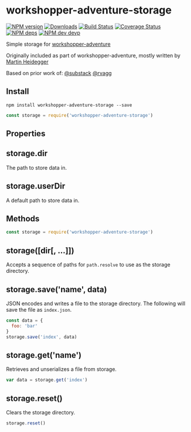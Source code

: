 # workshopper-adventure-storage

[![NPM version][npm-image]][npm-url] [![Downloads][downloads-image]][npm-url] [![Build Status][travis-image]][travis-url] [![Coverage Status][coveralls-image]][coveralls-url]
[![NPM deps][deps-image]][deps-url] [![NPM dev devp][dev-deps-image]][dev-deps-url]

Simple storage for [workshopper-adventure](https://github.com/workshopper/workshopper-adventure)

Originally included as part of workshopper-adventure, mostly written by [Martin Heidegger](https://github.com/martinheidegger)

Based on prior work of:
[@substack](https://github.com/substack)
[@rvagg](https://github.com/rvagg)

## Install

```
npm install workshopper-adventure-storage --save
```

```js
const storage = require('workshopper-adventure-storage')
```

## Properties

## storage.dir
The path to store data in.

## storage.userDir
A default path to store data in.

## Methods
```js
const storage = require('workshopper-adventure-storage')
```

## storage([dir[, ...]])
Accepts a sequence of paths for `path.resolve` to use as the storage directory.

## storage.save('name', data)

JSON encodes and writes a file to the storage directory. The following will
save the file as `index.json`.

```js
const data = {
  foo: 'bar'
}
storage.save('index', data)
```

## storage.get('name')
Retrieves and unserializes a file from storage.

```js
var data = storage.get('index')
```

## storage.reset()
Clears the storage directory.

```js
storage.reset()
```

[downloads-image]: http://img.shields.io/npm/dm/workshopper-adventure-storage.svg
[npm-url]: https://npmjs.org/package/workshopper-adventure-storage
[npm-image]: http://img.shields.io/npm/v/workshopper-adventure-storage.svg

[deps-url]:https://david-dm.org/workshopper/workshopper-adventure-storage
[deps-image]: https://img.shields.io/david/workshopper/workshopper-adventure-storage.svg

[dev-deps-url]: https://david-dm.org/workshopper/workshopper-adventure-storage?type=dev
[dev-deps-image]: https://img.shields.io/david/dev/workshopper/workshopper-adventure-storage.svg

[travis-url]: https://travis-ci.org/workshopper/workshopper-adventure-storage
[travis-image]: https://travis-ci.org/workshopper/workshopper-adventure-storage.png?branch=master
[coveralls-url]: https://coveralls.io/github/workshopper/workshopper-adventure-storage?branch=master
[coveralls-image]: https://coveralls.io/repos/github/workshopper/workshopper-adventure-storage/badge.svg?branch=master
